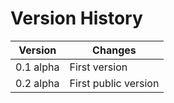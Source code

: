 # Version History

|Version|Changes|
|-------|-------|
| 0.1 alpha | First version|
| 0.2 alpha | First public version|

